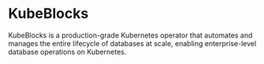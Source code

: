 # KubeBlocks

KubeBlocks is a production-grade Kubernetes operator that automates and manages the entire lifecycle of databases at scale, enabling enterprise-level database operations on Kubernetes.